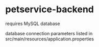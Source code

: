 # petservice-backend
requires MySQL database

database connection parameters listed in src/main/resources/application.properties
